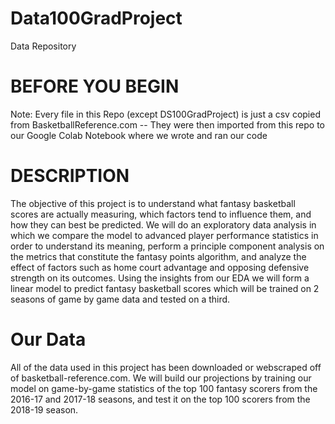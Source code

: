 # Data100GradProject
Data Repository

# BEFORE YOU BEGIN

Note: Every file in this Repo (except DS100GradProject) is just a csv copied from BasketballReference.com -- They were then imported from this repo to our Google Colab Notebook where we wrote and ran our code 


# DESCRIPTION

The objective of this project is to understand what fantasy basketball scores are actually measuring, which factors tend to influence them, and how they can best be predicted. We will do an exploratory data analysis in which we compare the model to advanced player performance statistics in order to understand its meaning, perform a principle component analysis on the metrics that constitute the fantasy points algorithm, and analyze the effect of factors such as home court advantage and opposing defensive strength on its outcomes. Using the insights from our EDA we will form a linear model to predict fantasy basketball scores which will be trained on 2 seasons of game by game data and tested on a third.


# Our Data
All of the data used in this project has been downloaded or webscraped off of basketball-reference.com. We will build our projections by training our model on game-by-game statistics of the top 100 fantasy scorers from the 2016-17 and 2017-18 seasons, and test it on the top 100 scorers from the 2018-19 season.
